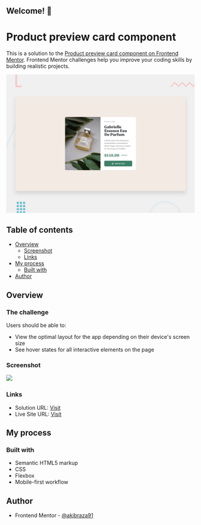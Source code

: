 ## Welcome! 👋

# Product preview card component

This is a solution to the [Product preview card component on Frontend Mentor](https://www.frontendmentor.io/challenges/product-preview-card-component-GO7UmttRfa). Frontend Mentor challenges help you improve your coding skills by building realistic projects.

![Design preview for the Product preview card component coding challenge](./design/desktop-preview.jpg)

## Table of contents

- [Overview](#overview)
  - [Screenshot](#screenshot)
  - [Links](#links)
- [My process](#my-process)
  - [Built with](#built-with)
- [Author](#author)

## Overview

### The challenge

Users should be able to:

- View the optimal layout for the app depending on their device's screen size
- See hover states for all interactive elements on the page

### Screenshot

![](./images/Screenshot.png)

### Links

- Solution URL: [Visit](https://www.frontendmentor.io/solutions/responsive-product-card-using-css-flexbox-lOjrUCOMuE)
- Live Site URL: [Visit](https://akibraza91.github.io/product-card/)

## My process

### Built with

- Semantic HTML5 markup
- CSS
- Flexbox
- Mobile-first workflow

## Author

- Frontend Mentor - [@akibraza91](https://www.frontendmentor.io/profile/akibraza91)
